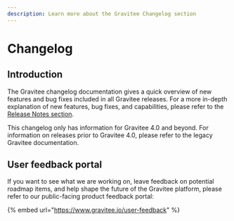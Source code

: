 ```yaml
---
description: Learn more about the Gravitee Changelog section
---
```


# Changelog

## Introduction&#x20;

The Gravitee changelog documentation gives a quick overview of new features and bug fixes included in all Gravitee releases. For a more in-depth explanation of new features, bug fixes, and capabilities, please refer to the [Release Notes section](../release-notes.md).

This changelog only has information for Gravitee 4.0 and beyond. For information on releases prior to Gravitee 4.0, please refer to the legacy Gravitee documentation.

## User feedback portal

If you want to see what we are working on, leave feedback on potential roadmap items, and help shape the future of the Gravitee platform, please refer to our public-facing product feedback portal:

{% embed url="https://www.gravitee.io/user-feedback" %}

